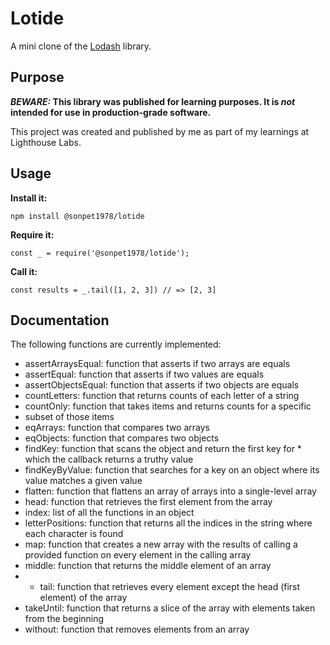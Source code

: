 # Lotide

A mini clone of the [Lodash](https://lodash.com) library.

## Purpose

**_BEWARE:_ This library was published for learning purposes. It is _not_ intended for use in production-grade software.**

This project was created and published by me as part of my learnings at Lighthouse Labs. 

## Usage

**Install it:**

`npm install @sonpet1978/lotide`

**Require it:**

`const _ = require('@sonpet1978/lotide');`

**Call it:**

`const results = _.tail([1, 2, 3]) // => [2, 3]`

## Documentation

The following functions are currently implemented:

* assertArraysEqual: function that asserts if two arrays are equals
* assertEqual: function that asserts if two values are equals
* assertObjectsEqual: function that asserts if two objects are equals
* countLetters: function that returns counts of each letter of a string
* countOnly: function that takes items and returns counts for a specific
 * subset of those items
* eqArrays: function that compares two arrays
* eqObjects: function that compares two objects
* findKey: function that scans the object and return the first key for  * which the callback returns a truthy value
* findKeyByValue: function that searches for a key on an object where its value matches a given value
* flatten: function that flattens an array of arrays into a single-level array
* head: function that retrieves the first element from the array
* index: list of all the functions in an object
* letterPositions: function that returns all the indices in the string where each character is found
* map: function that creates a new array with the results of calling a provided function on every element in the calling array
* middle: function that returns the middle element of an array
* * tail: function that retrieves every element except the head (first element) of the array
* takeUntil: function that returns a slice of the array with elements taken from the beginning
* without: function that removes elements from an array

